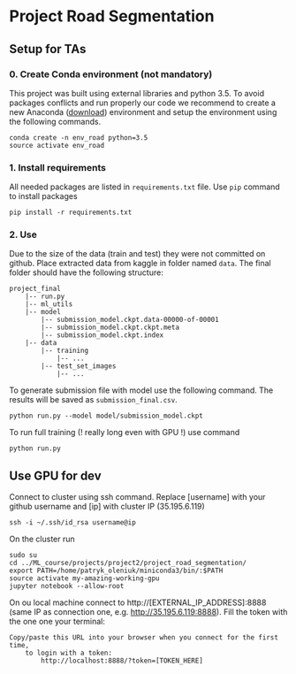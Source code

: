 # Project Road Segmentation


## Setup for TAs

### 0. Create Conda environment (not mandatory)

This project was built using external libraries and python 3.5. To avoid packages conflicts and 
run properly our code we recommend to create a new Anaconda ([download](https://www.anaconda.com/download/)) environment 
and setup the environment using the following commands.

```
conda create -n env_road python=3.5
source activate env_road
```

### 1. Install requirements

All needed packages are listed in `requirements.txt` file. Use `pip` command to install packages
```
pip install -r requirements.txt
```


### 2. Use

Due to the size of the data (train and test) they were not committed on github. Place extracted data
from kaggle in folder named `data`. The final folder should have the following structure:
```
project_final
    |-- run.py
    |-- ml_utils
    |-- model
        |-- submission_model.ckpt.data-00000-of-00001
        |-- submission_model.ckpt.ckpt.meta
        |-- submission_model.ckpt.index
    |-- data
        |-- training
            |-- ...
        |-- test_set_images
            |-- ...
```


To generate submission file with model use the following command. The results will be 
saved as `submission_final.csv`.
```
python run.py --model model/submission_model.ckpt
```

To run full training (! really long even with GPU !) use command 
```
python run.py
```




## Use GPU for dev

Connect to cluster using ssh command. Replace [username] with your github username and [ip] with cluster IP (35.195.6.119)
```
ssh -i ~/.ssh/id_rsa username@ip
```

On the cluster run
```
sudo su
cd ../ML_course/projects/project2/project_road_segmentation/
export PATH=/home/patryk_oleniuk/miniconda3/bin/:$PATH
source activate my-amazing-working-gpu
jupyter notebook --allow-root
```

On ou local machine connect to http://[EXTERNAL_IP_ADDRESS]:8888 (same IP as connection one, e.g. http://35.195.6.119:8888). Fill the token with the one one your terminal:
```
Copy/paste this URL into your browser when you connect for the first time,
    to login with a token:
        http://localhost:8888/?token=[TOKEN_HERE]
```
